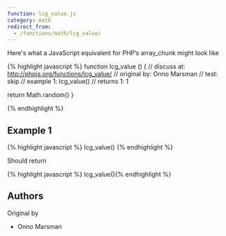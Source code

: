 ```yaml
---
function: lcg_value.js
category: math
redirect_from:
  - /functions/math/lcg_value/
---
```


<!-- WARNING! This file is auto generated by `npm run web:inject`, do not edit by hand -->

Here's what a JavaScript equivalent for PHP’s array_chunk might look like

{% highlight javascript %}
function lcg_value () {
  //  discuss at: http://phpjs.org/functions/lcg_value/
  // original by: Onno Marsman
  //        test: skip
  //   example 1: lcg_value()
  //   returns 1: 1

  return Math.random()
}

{% endhighlight %}

## Example 1

{% highlight javascript %}
lcg_value()
{% endhighlight %}

Should return

{% highlight javascript %}
lcg_value(){% endhighlight %}


## Authors


Original by

- Onno Marsman

